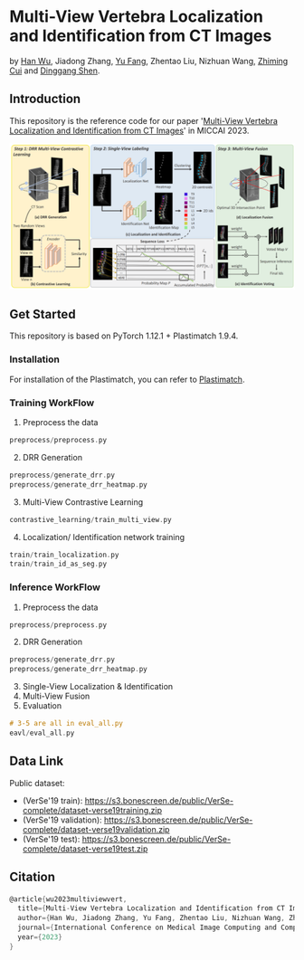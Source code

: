 # Multi-View Vertebra Localization and Identification from CT Images
 by [Han Wu](http://hanwu.website/), Jiadong Zhang, [Yu Fang](https://yuffish.github.io/), Zhentao Liu, Nizhuan Wang, [Zhiming Cui](https://erdanc.github.io/) and [Dinggang Shen](http://idea.bme.shanghaitech.edu.cn/home/people/faculty).

## Introduction
This repository is the reference code for our paper '[Multi-View Vertebra Localization and Identification from CT Images](https://arxiv.org/abs/2307.12845)' in MICCAI 2023.

 ![Overall Pipeline](./asset/pipeline.png)



## Get Started
This repository is based on PyTorch 1.12.1 + Plastimatch 1.9.4.

### Installation
For installation of the Plastimatch, you can refer to [Plastimatch](https://plastimatch.org/).

### Training WorkFlow
1. Preprocess the data
```c
preprocess/preprocess.py
```
2. DRR Generation
```c
preprocess/generate_drr.py
preprocess/generate_drr_heatmap.py
```
3. Multi-View Contrastive Learning
```c
contrastive_learning/train_multi_view.py
```
4. Localization/ Identification network training
```c
train/train_localization.py
train/train_id_as_seg.py
```

### Inference WorkFlow
1. Preprocess the data
```c
preprocess/preprocess.py
```
2. DRR Generation
```c
preprocess/generate_drr.py
preprocess/generate_drr_heatmap.py
```
3. Single-View Localization & Identification
4. Multi-View Fusion
5. Evaluation
```c
# 3-5 are all in eval_all.py
eavl/eval_all.py
```
## Data Link
Public dataset:
- (VerSe'19 train): https://s3.bonescreen.de/public/VerSe-complete/dataset-verse19training.zip
- (VerSe'19 validation): https://s3.bonescreen.de/public/VerSe-complete/dataset-verse19validation.zip
- (VerSe'19 test): https://s3.bonescreen.de/public/VerSe-complete/dataset-verse19test.zip


## Citation
```c
@article{wu2023multiviewvert,
  title={Multi-View Vertebra Localization and Identification from CT Images},
  author={Han Wu, Jiadong Zhang, Yu Fang, Zhentao Liu, Nizhuan Wang, Zhiming Cui and Dinggang Shen},
  journal={International Conference on Medical Image Computing and Computer Assisted Intervention},
  year={2023}
}  
```
